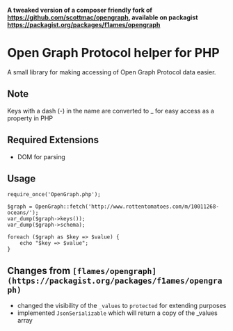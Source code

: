 **A tweaked version of a composer friendly fork of https://github.com/scottmac/opengraph,  available on packagist https://packagist.org/packages/f1ames/opengraph**

# Open Graph Protocol helper for PHP

A small library for making accessing of Open Graph Protocol data easier.

## Note
Keys with a dash (-) in the name are converted to _ for easy access as a property
in PHP

## Required Extensions
* DOM for parsing

## Usage
	require_once('OpenGraph.php');

	$graph = OpenGraph::fetch('http://www.rottentomatoes.com/m/10011268-oceans/');
	var_dump($graph->keys());
	var_dump($graph->schema);

	foreach ($graph as $key => $value) {
		echo "$key => $value";
	}

## Changes from `[flames/opengraph](https://packagist.org/packages/f1ames/opengraph)`
* changed the visibility of the `_values` to `protected` for extending purposes
* implemented `JsonSerializable` which will return a copy of the _values array